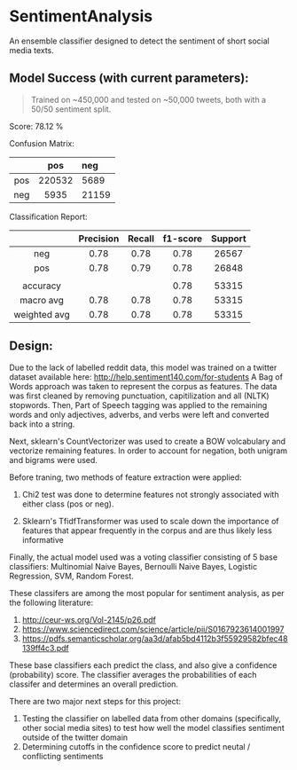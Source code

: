 # SentimentAnalysis
An ensemble classifier designed to detect the sentiment of short social media texts.



## Model Success (with current parameters):
>Trained on ~450,000  and tested on ~50,000 tweets, both with a 50/50 sentiment split.

Score: 78.12 %

Confusion Matrix:

|        |   pos  |  neg  |
|:-----: | :-----:| :-----|
|   pos  |220532  | 5689  |
|   neg  | 5935   | 21159 |

Classification Report:

|                | Precision      | Recall         | f1-score      |    Support     |
| :-------------:|:-------------: |:-------------:| :-------------:| :-------------:|
| neg            |      0.78      |        0.78     |      0.78    |    26567      |
| pos            |      0.78      |        0.79     |      0.78    |    26848      |
|                 |                |               |               |               |
| accuracy       |                  |            |      0.78    |    53315      |
| macro avg      |      0.78      |        0.78     |      0.78    |    53315      |
| weighted avg   |      0.78      |        0.78     |      0.78    |    53315      |





## Design:
Due to the lack of labelled reddit data, this model was trained on a twitter dataset
available here: http://help.sentiment140.com/for-students
A Bag of Words approach was taken to represent the corpus as features. The
data was first cleaned by removing punctuation, capitilization and all
(NLTK) stopwords. Then, Part of Speech tagging was applied to the remaining
words and only adjectives, adverbs, and verbs were left and converted back
into a string.

Next, sklearn's CountVectorizer was used to create a BOW volcabulary and vectorize
remaining features. In order to account for negation, both unigram and bigrams were used.

Before traning, two methods of feature extraction were applied:

1) Chi2 test was done to determine features not strongly associated with either class
(pos or neg).

2) Sklearn's TfidfTransformer was used to scale down the importance of features
that appear frequently in the corpus and are thus likely less informative

Finally, the actual model used was a voting classifier consisting of 5 base classifiers:
Multinomial Naive Bayes, Bernoulli Naive Bayes, Logistic Regression, SVM, Random Forest.

These classifers are among the most popular for sentiment analysis, as per the following
literature:
1) http://ceur-ws.org/Vol-2145/p26.pdf
2) https://www.sciencedirect.com/science/article/pii/S0167923614001997
3) https://pdfs.semanticscholar.org/aa3d/afab5bd4112b3f55929582bfec48139ff4c3.pdf

These base classifiers each predict the class, and also give a confidence
(probability) score. The classifier averages the probabilities of each classifer and
determines an overall prediction.

There are two major next steps for this project:
1) Testing the classifier on labelled data
       from other domains (specifically, other social media sites) to test how
       well the model classifies sentiment outside of the twitter domain
2)  Determining cutoffs in the confidence score to predict neutal /
        conflicting sentiments
